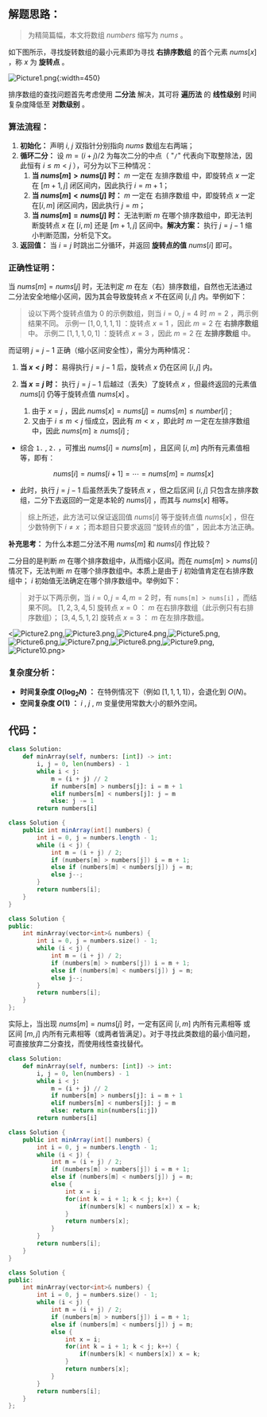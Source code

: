 ## 解题思路：

> 为精简篇幅，本文将数组 $numbers$ 缩写为 $nums$ 。

如下图所示，寻找旋转数组的最小元素即为寻找 **右排序数组** 的首个元素 $nums[x]$ ，称 $x$ 为 **旋转点** 。

![Picture1.png](https://pic.leetcode-cn.com/1599404042-JMvjtL-Picture1.png){:width=450}

排序数组的查找问题首先考虑使用 **二分法** 解决，其可将 **遍历法** 的 **线性级别** 时间复杂度降低至 **对数级别** 。

### 算法流程：

1. **初始化：** 声明 $i$, $j$ 双指针分别指向 $nums$ 数组左右两端；
2. **循环二分：** 设 $m = (i + j) / 2$ 为每次二分的中点（ "`/`" 代表向下取整除法，因此恒有 $i \leq m < j$ ），可分为以下三种情况：
    1. **当 $nums[m] > nums[j]$ 时：** $m$ 一定在 左排序数组 中，即旋转点 $x$ 一定在 $[m + 1, j]$ 闭区间内，因此执行 $i = m + 1$；
    2. **当 $nums[m] < nums[j]$ 时：** $m$ 一定在 右排序数组 中，即旋转点 $x$ 一定在$[i, m]$ 闭区间内，因此执行 $j = m$；
    3. **当 $nums[m] = nums[j]$ 时：** 无法判断 $m$ 在哪个排序数组中，即无法判断旋转点 $x$ 在 $[i, m]$ 还是 $[m + 1, j]$ 区间中。**解决方案：** 执行 $j = j - 1$ 缩小判断范围，分析见下文。
3. **返回值：** 当 $i = j$ 时跳出二分循环，并返回 **旋转点的值** $nums[i]$ 即可。

### 正确性证明：

当 $nums[m] = nums[j]$ 时，无法判定 $m$ 在左（右）排序数组，自然也无法通过二分法安全地缩小区间，因为其会导致旋转点 $x$ 不在区间 $[i, j]$ 内。举例如下：

> 设以下两个旋转点值为 $0$ 的示例数组，则当 $i = 0$, $j = 4$ 时 $m = 2$ ，两示例结果不同。
> 示例一 $[1, 0, 1, 1, 1]$ ：旋转点 $x = 1$ ，因此 $m = 2$ 在 **右排序数组** 中。
> 示例二 $[1, 1, 1, 0, 1]$ ：旋转点 $x = 3$ ，因此 $m = 2$ 在 **左排序数组** 中。

而证明 $j = j - 1$ 正确（缩小区间安全性），需分为两种情况：

1. **当 $x < j$ 时：** 易得执行 $j = j - 1$ 后，旋转点 $x$ 仍在区间 $[i, j]$ 内。
2. **当 $x = j$ 时：** 执行 $j = j - 1$ 后越过（丢失）了旋转点 $x$ ，但最终返回的元素值 $nums[i]$ 仍等于旋转点值 $nums[x]$ 。

    1. 由于 $x = j$ ，因此 $nums[x] = nums[j] = nums[m] \leq number[i]$ ;
    2. 又由于 $i \leq m <j$ 恒成立，因此有 $m < x$ ，即此时 $m$ 一定在左排序数组中，因此 $nums[m] \geq nums[i]$ ;

- 综合 `1.` , `2.` ，可推出 $nums[i] = nums[m]$ ，且区间 $[i, m]$ 内所有元素值相等，即有：

$$
nums[i] = nums[i+1] = \cdots = nums[m] = nums[x]
$$

- 此时，执行 $j = j - 1$ 后虽然丢失了旋转点 $x$ ，但之后区间 $[i, j]$ 只包含左排序数组，二分下去返回的一定是本轮的 $nums[i]$ ，而其与 $nums[x]$ 相等。

> 综上所述，此方法可以保证返回值 $nums[i]$ 等于旋转点值 $nums[x]$ ，但在少数特例下 $i \ne x$ ；而本题目只要求返回 “旋转点的值” ，因此本方法正确。

**补充思考：** 为什么本题二分法不用 $nums[m]$ 和 $nums[i]$ 作比较？

二分目的是判断 $m$ 在哪个排序数组中，从而缩小区间。而在 $nums[m] > nums[i]$情况下，无法判断 $m$ 在哪个排序数组中。本质上是由于 $j$ 初始值肯定在右排序数组中； $i$ 初始值无法确定在哪个排序数组中。举例如下：

> 对于以下两示例，当 $i = 0, j = 4, m = 2$ 时，有 `nums[m] > nums[i]` ，而结果不同。
> $[1, 2, 3, 4 ,5]$ 旋转点 $x = 0$ ： $m$ 在右排序数组（此示例只有右排序数组）；
> $[3, 4, 5, 1 ,2]$ 旋转点 $x = 3$ ： $m$ 在左排序数组。

<![Picture2.png](https://pic.leetcode-cn.com/1599404042-VzHrmU-Picture2.png),![Picture3.png](https://pic.leetcode-cn.com/1599404042-fNXpQJ-Picture3.png),![Picture4.png](https://pic.leetcode-cn.com/1599404042-qbOflt-Picture4.png),![Picture5.png](https://pic.leetcode-cn.com/1599404042-sBLuCR-Picture5.png),![Picture6.png](https://pic.leetcode-cn.com/1599404042-lYmLFN-Picture6.png),![Picture7.png](https://pic.leetcode-cn.com/1599404042-HkRBZW-Picture7.png),![Picture8.png](https://pic.leetcode-cn.com/1599404366-eOwigV-Picture8.png),![Picture9.png](https://pic.leetcode-cn.com/1599404366-ngPDoD-Picture9.png),![Picture10.png](https://pic.leetcode-cn.com/1599404438-qzDKAI-Picture10.png)>

### 复杂度分析：

- **时间复杂度 $O(\log_2 N)$ ：** 在特例情况下（例如 $[1, 1, 1, 1]$），会退化到 $O(N)$。
- **空间复杂度 $O(1)$ ：** $i$ , $j$ , $m$ 变量使用常数大小的额外空间。

## 代码：

```Python []
class Solution:
    def minArray(self, numbers: [int]) -> int:
        i, j = 0, len(numbers) - 1
        while i < j:
            m = (i + j) // 2
            if numbers[m] > numbers[j]: i = m + 1
            elif numbers[m] < numbers[j]: j = m
            else: j -= 1
        return numbers[i]
```

```Java []
class Solution {
    public int minArray(int[] numbers) {
        int i = 0, j = numbers.length - 1;
        while (i < j) {
            int m = (i + j) / 2;
            if (numbers[m] > numbers[j]) i = m + 1;
            else if (numbers[m] < numbers[j]) j = m;
            else j--;
        }
        return numbers[i];
    }
}
```

```C++ []
class Solution {
public:
    int minArray(vector<int>& numbers) {
        int i = 0, j = numbers.size() - 1;
        while (i < j) {
            int m = (i + j) / 2;
            if (numbers[m] > numbers[j]) i = m + 1;
            else if (numbers[m] < numbers[j]) j = m;
            else j--;
        }
        return numbers[i];
    }
};
```

实际上，当出现 $nums[m] = nums[j]$ 时，一定有区间 $[i, m]$ 内所有元素相等 或 区间 $[m, j]$ 内所有元素相等（或两者皆满足）。对于寻找此类数组的最小值问题，可直接放弃二分查找，而使用线性查找替代。

```Python []
class Solution:
    def minArray(self, numbers: [int]) -> int:
        i, j = 0, len(numbers) - 1
        while i < j:
            m = (i + j) // 2
            if numbers[m] > numbers[j]: i = m + 1
            elif numbers[m] < numbers[j]: j = m
            else: return min(numbers[i:j])
        return numbers[i]
```

```Java []
class Solution {
    public int minArray(int[] numbers) {
        int i = 0, j = numbers.length - 1;
        while (i < j) {
            int m = (i + j) / 2;
            if (numbers[m] > numbers[j]) i = m + 1;
            else if (numbers[m] < numbers[j]) j = m;
            else {
                int x = i;
                for(int k = i + 1; k < j; k++) {
                    if(numbers[k] < numbers[x]) x = k;
                }
                return numbers[x];
            }
        }
        return numbers[i];
    }
}
```

```C++ []
class Solution {
public:
    int minArray(vector<int>& numbers) {
        int i = 0, j = numbers.size() - 1;
        while (i < j) {
            int m = (i + j) / 2;
            if (numbers[m] > numbers[j]) i = m + 1;
            else if (numbers[m] < numbers[j]) j = m;
            else {
                int x = i;
                for(int k = i + 1; k < j; k++) {
                    if(numbers[k] < numbers[x]) x = k;
                }
                return numbers[x];
            }
        }
        return numbers[i];
    }
};
```
